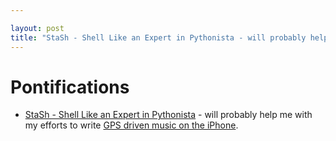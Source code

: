 ```yaml
---

layout: post
title: "StaSh - Shell Like an Expert in Pythonista - will probably help me with GPS driven music on the iPhone"
---
```


# Pontifications

* [StaSh - Shell Like an Expert in Pythonista](https://github.com/ywangd/stash) - will probably help me with  my efforts to write [GPS driven music on the iPhone](http://rolandtanglao.com/2018/05/06/p1-pythonista-script-to-get-gps-coordinates-on-ios/).

